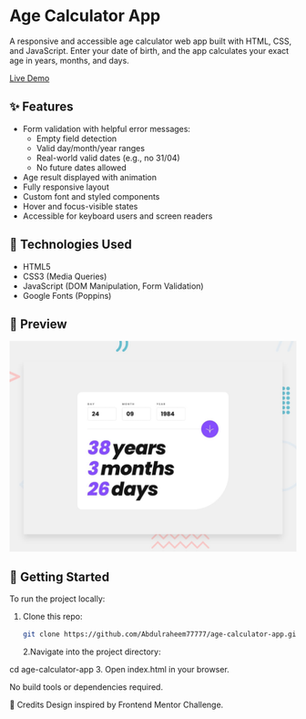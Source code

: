 # Age Calculator App

A responsive and accessible age calculator web app built with HTML, CSS, and JavaScript. Enter your date of birth, and the app calculates your exact age in years, months, and days.

[Live Demo](https://agecalculatorapp77.netlify.app/)

## ✨ Features

- Form validation with helpful error messages:
  - Empty field detection
  - Valid day/month/year ranges
  - Real-world valid dates (e.g., no 31/04)
  - No future dates allowed
- Age result displayed with animation
- Fully responsive layout
- Custom font and styled components
- Hover and focus-visible states
- Accessible for keyboard users and screen readers

## 📁 Technologies Used

- HTML5
- CSS3 (Media Queries)
- JavaScript (DOM Manipulation, Form Validation)
- Google Fonts (Poppins)

## 📸 Preview

![App Preview](./preview.jpg)

## 🚀 Getting Started

To run the project locally:

1. Clone this repo:

   ```bash
   git clone https://github.com/Abdulraheem77777/age-calculator-app.git
   ```

   2.Navigate into the project directory:

cd age-calculator-app 3. Open index.html in your browser.

No build tools or dependencies required.

📌 Credits
Design inspired by Frontend Mentor Challenge.
